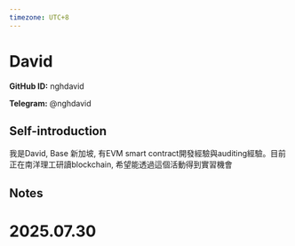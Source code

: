 ```yaml
---
timezone: UTC+8
---
```


# David

**GitHub ID:** nghdavid

**Telegram:** @nghdavid

## Self-introduction

我是David, Base 新加坡, 有EVM smart contract開發經驗與auditing經驗。目前正在南洋理工研讀blockchain, 希望能透過這個活動得到實習機會

## Notes

<!-- Content_START -->

# 2025.07.30


<!-- Content_END -->
